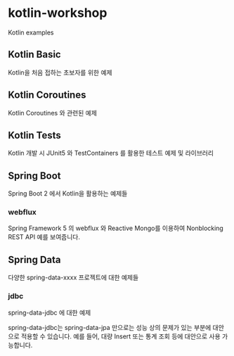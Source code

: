 # kotlin-workshop

Kotlin examples

## Kotlin Basic

Kotlin을 처음 접하는 초보자를 위한 예제 

## Kotlin Coroutines

Kotlin Coroutines 와 관련된 예제 

## Kotlin Tests

Kotlin 개발 시 JUnit5 와 TestContainers 를 활용한 테스트 예제 및 라이브러리 

## Spring Boot 

Spring Boot 2 에서 Kotlin을 활용하는 예제들 

### webflux

Spring Framework 5 의 webflux 와 Reactive Mongo를 이용하여 Nonblocking REST API 예를 보여줍니다.

## Spring Data

다양한 spring-data-xxxx 프로젝트에 대한 예제들 

### jdbc

spring-data-jdbc 에 대한 예제
 
spring-data-jdbc는 spring-data-jpa 만으로는 성능 상의 문제가 있는 부분에 대안으로 적용할 수 있습니다.
예를 들어, 대량 Insert 또는 통계 조회 등에 대안으로 사용 가능합니다.    